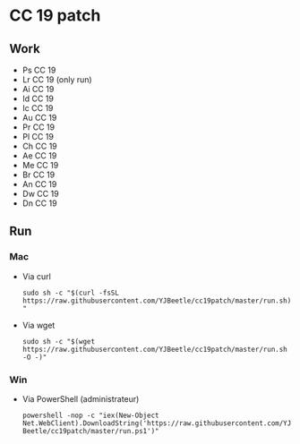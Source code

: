 # CC 19 patch

## Work

*	Ps CC 19
*	Lr CC 19 (only run)
*	Ai CC 19
*	Id CC 19
*	Ic CC 19
*	Au CC 19
*	Pr CC 19
*	Pl CC 19
*	Ch CC 19
*	Ae CC 19
*	Me CC 19
*	Br CC 19
*	An CC 19
*	Dw CC 19
*	Dn CC 19

## Run

### Mac

*	Via curl

	```sudo sh -c "$(curl -fsSL https://raw.githubusercontent.com/YJBeetle/cc19patch/master/run.sh)"```

*	Via wget

	```sudo sh -c "$(wget https://raw.githubusercontent.com/YJBeetle/cc19patch/master/run.sh -O -)"```

### Win

*	Via PowerShell (administrateur)

	```powershell -nop -c "iex(New-Object Net.WebClient).DownloadString('https://raw.githubusercontent.com/YJBeetle/cc19patch/master/run.ps1')"```
